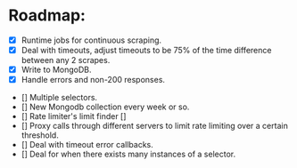 # Roadmap:
- [X] Runtime jobs for continuous scraping.
- [X] Deal with timeouts, adjust timeouts to be 75% of the time difference between any 2 scrapes.
- [X] Write to MongoDB.
- [X] Handle errors and non-200 responses.
- [] Multiple selectors.
- [] New Mongodb collection every week or so.
- [] Rate limiter's limit finder []
- [] Proxy calls through different servers to limit rate limiting over a certain threshold.
- [] Deal with timeout error callbacks.
- [] Deal for when there exists many instances of a selector.